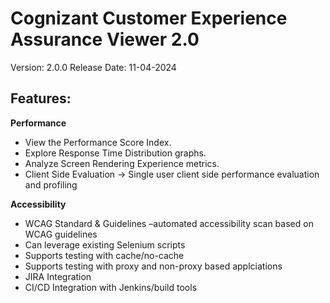 # Cognizant Customer Experience Assurance Viewer 2.0

Version: 2.0.0
Release Date: 11-04-2024

## Features:

**Performance**

* View the Performance Score Index.
* Explore Response Time Distribution graphs.
* Analyze Screen Rendering Experience metrics.
* Client Side Evaluation -> Single user client side performance evaluation and profiling

**Accessibility**

- WCAG Standard & Guidelines –automated accessibility scan based on WCAG guidelines
- Can leverage existing Selenium scripts
- Supports testing with cache/no-cache
- Supports testing with proxy and non-proxy based applciations
- JIRA Integration
- CI/CD Integration with Jenkins/build tools
